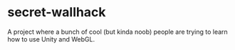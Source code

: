 # secret-wallhack
A project where a bunch of cool (but kinda noob) people are trying to learn how to use Unity and WebGL.
